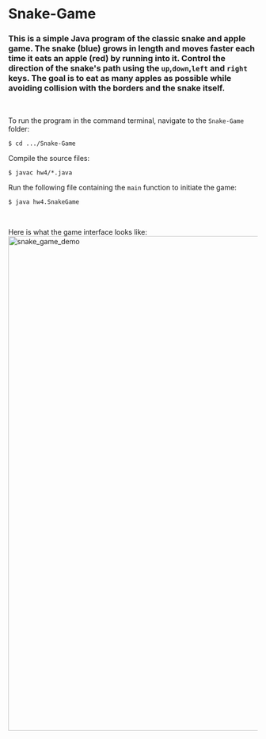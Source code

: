 # Snake-Game

### This is a simple Java program of the classic snake and apple game. The snake (blue) grows in length and moves faster each time it eats an apple (red) by running into it. Control the direction of the snake's path using the `up`,`down`,`left` and `right` keys. The goal is to eat as many apples as possible while avoiding collision with the borders and the snake itself.

<br>

To run the program in the command terminal, navigate to the `Snake-Game` folder:
```
$ cd .../Snake-Game
```
Compile the source files:
```
$ javac hw4/*.java
```

Run the following file containing the `main` function to initiate the game:
```
$ java hw4.SnakeGame
```
<br>

Here is what the game interface looks like:
<img width="998" alt="snake_game_demo" src="https://github.com/user-attachments/assets/005ffc8a-9f1a-47a3-a5e5-fe88088bd0aa" />
